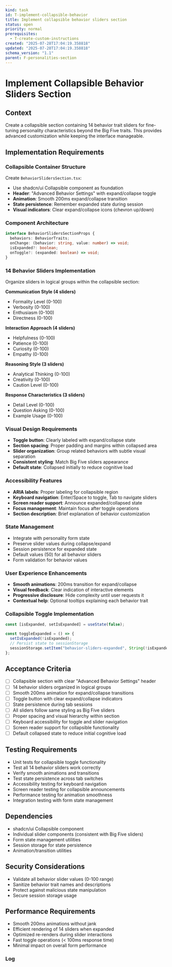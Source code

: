 ```yaml
---
kind: task
id: T-implement-collapsible-behavior
title: Implement collapsible behavior sliders section
status: open
priority: normal
prerequisites:
  - T-create-custom-instructions
created: "2025-07-28T17:04:19.358818"
updated: "2025-07-28T17:04:19.358818"
schema_version: "1.1"
parent: F-personalities-section
---
```


# Implement Collapsible Behavior Sliders Section

## Context

Create a collapsible section containing 14 behavior trait sliders for fine-tuning personality characteristics beyond the Big Five traits. This provides advanced customization while keeping the interface manageable.

## Implementation Requirements

### Collapsible Container Structure

Create `BehaviorSlidersSection.tsx`:

- Use shadcn/ui Collapsible component as foundation
- **Header**: "Advanced Behavior Settings" with expand/collapse toggle
- **Animation**: Smooth 200ms expand/collapse transition
- **State persistence**: Remember expanded state during session
- **Visual indicators**: Clear expand/collapse icons (chevron up/down)

### Component Architecture

```typescript
interface BehaviorSlidersSectionProps {
  behaviors: BehaviorTraits;
  onChange: (behavior: string, value: number) => void;
  isExpanded?: boolean;
  onToggle?: (expanded: boolean) => void;
}
```

### 14 Behavior Sliders Implementation

Organize sliders in logical groups within the collapsible section:

**Communication Style (4 sliders)**

- Formality Level (0-100)
- Verbosity (0-100)
- Enthusiasm (0-100)
- Directness (0-100)

**Interaction Approach (4 sliders)**

- Helpfulness (0-100)
- Patience (0-100)
- Curiosity (0-100)
- Empathy (0-100)

**Reasoning Style (3 sliders)**

- Analytical Thinking (0-100)
- Creativity (0-100)
- Caution Level (0-100)

**Response Characteristics (3 sliders)**

- Detail Level (0-100)
- Question Asking (0-100)
- Example Usage (0-100)

### Visual Design Requirements

- **Toggle button**: Clearly labeled with expand/collapse state
- **Section spacing**: Proper padding and margins within collapsed area
- **Slider organization**: Group related behaviors with subtle visual separation
- **Consistent styling**: Match Big Five sliders appearance
- **Default state**: Collapsed initially to reduce cognitive load

### Accessibility Features

- **ARIA labels**: Proper labeling for collapsible region
- **Keyboard navigation**: Enter/Space to toggle, Tab to navigate sliders
- **Screen reader support**: Announce expanded/collapsed state
- **Focus management**: Maintain focus after toggle operations
- **Section description**: Brief explanation of behavior customization

### State Management

- Integrate with personality form state
- Preserve slider values during collapse/expand
- Session persistence for expanded state
- Default values (50) for all behavior sliders
- Form validation for behavior values

### User Experience Enhancements

- **Smooth animations**: 200ms transition for expand/collapse
- **Visual feedback**: Clear indication of interactive elements
- **Progressive disclosure**: Hide complexity until user requests it
- **Contextual help**: Optional tooltips explaining each behavior trait

### Collapsible Toggle Implementation

```typescript
const [isExpanded, setIsExpanded] = useState(false);

const toggleExpanded = () => {
  setIsExpanded(!isExpanded);
  // Persist state to sessionStorage
  sessionStorage.setItem("behavior-sliders-expanded", String(!isExpanded));
};
```

## Acceptance Criteria

- [ ] Collapsible section with clear "Advanced Behavior Settings" header
- [ ] 14 behavior sliders organized in logical groups
- [ ] Smooth 200ms animation for expand/collapse transitions
- [ ] Toggle button with clear expand/collapse indicators
- [ ] State persistence during tab sessions
- [ ] All sliders follow same styling as Big Five sliders
- [ ] Proper spacing and visual hierarchy within section
- [ ] Keyboard accessibility for toggle and slider navigation
- [ ] Screen reader support for collapsible functionality
- [ ] Default collapsed state to reduce initial cognitive load

## Testing Requirements

- Unit tests for collapsible toggle functionality
- Test all 14 behavior sliders work correctly
- Verify smooth animations and transitions
- Test state persistence across tab switches
- Accessibility testing for keyboard navigation
- Screen reader testing for collapsible announcements
- Performance testing for animation smoothness
- Integration testing with form state management

## Dependencies

- shadcn/ui Collapsible component
- Individual slider components (consistent with Big Five sliders)
- Form state management utilities
- Session storage for state persistence
- Animation/transition utilities

## Security Considerations

- Validate all behavior slider values (0-100 range)
- Sanitize behavior trait names and descriptions
- Protect against malicious state manipulation
- Secure session storage usage

## Performance Requirements

- Smooth 200ms animations without jank
- Efficient rendering of 14 sliders when expanded
- Optimized re-renders during slider interactions
- Fast toggle operations (< 100ms response time)
- Minimal impact on overall form performance

### Log
